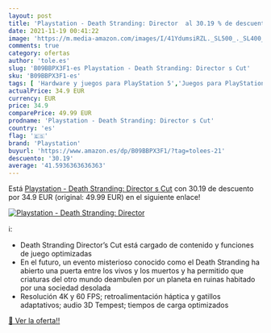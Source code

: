 ```yaml
---
layout: post
title: 'Playstation - Death Stranding: Director  al 30.19 % de descuento'
date: 2021-11-19 00:41:22
image: 'https://m.media-amazon.com/images/I/41YdumsiRZL._SL500_._SL400_.jpg'
comments: true
category: ofertas
author: 'tole.es'
slug: 'B09BBPX3F1-es Playstation - Death Stranding: Director s Cut'
sku: 'B09BBPX3F1-es'
tags: [ 'Hardware y juegos para PlayStation 5','Juegos para PlayStation 5','Videojuegos','playstation', ]
actualPrice: 34.9 EUR
currency: EUR
price: 34.9
comparePrice: 49.99 EUR
prodname: 'Playstation - Death Stranding: Director s Cut'
country: 'es'
flag: '🇪🇸'
brand: 'Playstation'
buyurl: 'https://www.amazon.es/dp/B09BBPX3F1/?tag=tolees-21'
descuento: '30.19'
average: '41.5936363636363'
---
```


Está [Playstation - Death Stranding: Director s Cut](https://www.amazon.es/dp/B09BBPX3F1/?tag=tolees-21) con 30.19 de descuento por 34.9 EUR (original: 49.99 EUR) en el siguiente enlace!

[![Playstation - Death Stranding: Director ](https://m.media-amazon.com/images/I/41YdumsiRZL._SL500_._SL400_.jpg)](https://www.amazon.es/dp/B09BBPX3F1/?tag=tolees-21)

ℹ️:

- Death Stranding Director’s Cut está cargado de contenido y funciones de juego optimizadas
- En el futuro, un evento misterioso conocido como el Death Stranding ha abierto una puerta entre los vivos y los muertos y ha permitido que criaturas del otro mundo deambulen por un planeta en ruinas habitado por una sociedad desolada
- Resolución 4K y 60 FPS; retroalimentación háptica y gatillos adaptativos; audio 3D Tempest; tiempos de carga optimizados

[🛒 Ver la oferta!!](https://www.amazon.es/dp/B09BBPX3F1/?tag=tolees-21)
